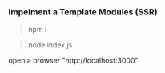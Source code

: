 ### Impelment a Template Modules (SSR)

> npm i

> node index.js

open a browser "http://localhost:3000"
